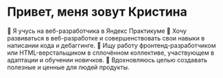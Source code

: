 # Привет, меня зовут Кристина
📇 Я учусь на веб-разработчика в Яндекс Практикуме
🏃 Хочу развиваться в веб-разработке и совершенствовать свои навыки в написании кода и дебаггинге.
💼 Ищу работу фронтенд-разработчиком или HTML-верстальщиком в сплочённом коллективе, участвующем в адаптации и обучении новичков.
🎯 Вдохновляюсь целью создавать полезные и ценные для людей продукты. 



